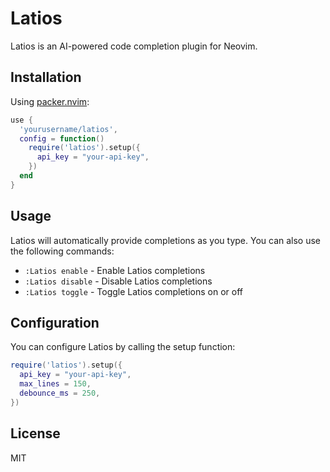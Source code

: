 # Latios

Latios is an AI-powered code completion plugin for Neovim.

## Installation

Using [packer.nvim](https://github.com/wbthomason/packer.nvim):

```lua
use {
  'yourusername/latios',
  config = function()
    require('latios').setup({
      api_key = "your-api-key",
    })
  end
}
```

## Usage

Latios will automatically provide completions as you type. You can also use the following commands:

* `:Latios enable` - Enable Latios completions
* `:Latios disable` - Disable Latios completions
* `:Latios toggle` - Toggle Latios completions on or off

## Configuration

You can configure Latios by calling the setup function:

```lua
require('latios').setup({
  api_key = "your-api-key",
  max_lines = 150,
  debounce_ms = 250,
})
```

## License

MIT
